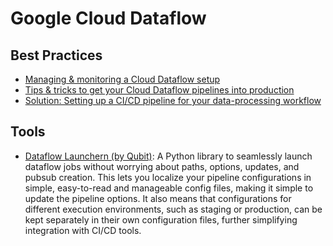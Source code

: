 # Google Cloud Dataflow

## Best Practices
- [Managing & monitoring a Cloud Dataflow setup](https://cloud.google.com/blog/products/data-analytics/managing-and-monitoring-a-cloud-dataflow-setup)
- [Tips & tricks to get your Cloud Dataflow pipelines into production](https://cloud.google.com/blog/products/data-analytics/tips-and-tricks-to-get-your-cloud-dataflow-pipelines-into-production)
- [Solution: Setting up a CI/CD pipeline for your data-processing workflow](https://cloud.google.com/solutions/cicd-pipeline-for-data-processing)

## Tools
- [Dataflow Launchern (by Qubit)](https://github.com/QubitProducts/dataflow_launcher): A Python library to seamlessly launch dataflow jobs without worrying about paths, options, updates, and pubsub creation. This lets you localize your pipeline configurations in simple, easy-to-read and manageable config files, making it simple to update the pipeline options. It also means that configurations for different execution environments, such as staging or production, can be kept separately in their own configuration files, further simplifying integration with CI/CD tools.





